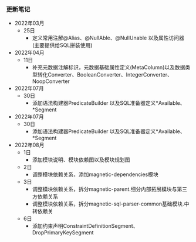 ### 更新笔记

- 2022年03月
  - 25日
    - 定义常用注解@Alias、@NullAble、@NullUnable 以及属性访问器(主要提供给SQL拼装使用)
- 2022年04月
  - 11日
    - 补充元数据注解标识，元数据基础属性定义(MetaColumn)以及数据类型转化Converter、BooleanConverter、IntegerConverter、NoopConverter
- 2022年07月
  - 30日
    - 添加语法构建器PredicateBuilder 以及SQL准备器定义*Available、*Segment
- 2022年07月
  - 30日
    - 添加语法构建器PredicateBuilder 以及SQL准备器定义*Available、*Segment
- 2022年08月
  - 1日
    - 添加模块说明、模块依赖图以及模块规划图
  - 2日
    - 调整模块依赖关系，添加magnetic-dependencies模块
  - 3日
    - 调整模块依赖关系，拆分magnetic-parent.细分内部拓展模块与第三方依赖关系
    - 调整模块依赖关系，拆分magnetic-sql-parser-common基础模块.中转依赖关
  - 6日
    - 添加约束声明ConstraintDefinitionSegment、DropPrimaryKeySegment
